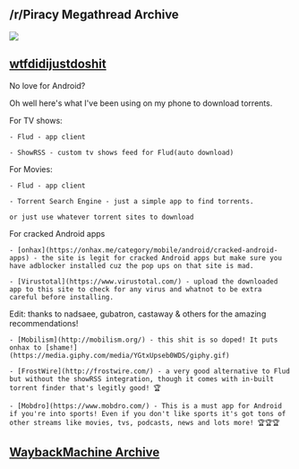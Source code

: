 ## /r/Piracy Megathread Archive
![](https://raw.githubusercontent.com/aaronthecodpro/Reddit-Piracy-Megathread/master/data/redditprivacy.png)

## [wtfdidijustdoshit](https://www.reddit.com/user/wtfdidijustdoshit)

No love for Android?

Oh well here's what I've been using on my phone to download torrents.

For TV shows:

    - Flud - app client

    - ShowRSS - custom tv shows feed for Flud(auto download)

For Movies:

    - Flud - app client

    - Torrent Search Engine - just a simple app to find torrents.

    or just use whatever torrent sites to download

For cracked Android apps

    - [onhax](https://onhax.me/category/mobile/android/cracked-android-apps) - the site is legit for cracked Android apps but make sure you have adblocker installed cuz the pop ups on that site is mad.

    - [Virustotal](https://www.virustotal.com/) - upload the downloaded app to this site to check for any virus and whatnot to be extra careful before installing.

Edit: thanks to nadsaee, gubatron, castaway & others for the amazing recommendations!

    - [Mobilism](http://mobilism.org/) - this shit is so doped! It puts onhax to [shame!](https://media.giphy.com/media/YGtxUpseb0WDS/giphy.gif)

    - [FrostWire](http://frostwire.com/) - a very good alternative to Flud but without the showRSS integration, though it comes with in-built torrent finder that's legitly good! 🏆

    - [Mobdro](https://www.mobdro.com/) - This is a must app for Android if you're into sports! Even if you don't like sports it's got tons of other streams like movies, tvs, podcasts, news and lots more! 🏆🏆🏆

## [WaybackMachine Archive](https://web.archive.org/web/20190319204549/https://www.reddit.com/r/Piracy/comments/6583hl/piracy_megathread_v20/dg8oigj/?sh=5a3986a4&st=J2HOG9JC)